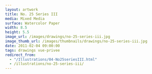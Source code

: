 ```yaml
---
layout: artwork
title: No. 25 Series III
media: Mixed Media
surface: Watercolor Paper
width: 8.5
height: 5.5
image_url: /images/drawings/no-25-series-iii.jpg
image_thumb_url: /images/thumbnails/drawings/no-25-series-iii.jpg
date: 2011-02-04 09:00:00
tags: drawings vue-privee
redirect_from:
  - "/Illustrations/04-No25seriesIII.html"
  - /illustrations/no-25-series-iii/
---
```

